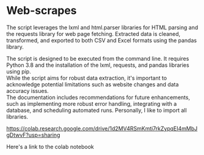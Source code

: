 # Web-scrapes

The script leverages the lxml and html.parser libraries for HTML parsing and the requests library for web page fetching. Extracted data is cleaned, transformed, and exported to both CSV and Excel formats using the pandas library.

The script is designed to be executed from the command line. It requires Python 3.8 and the installation of the lxml, requests, and pandas libraries using pip.   
While the script aims for robust data extraction, it's important to acknowledge potential limitations such as website changes and data accuracy issues.   
The documentation includes recommendations for future enhancements, such as implementing more robust error handling, integrating with a database, and scheduling automated runs.
Personally, I like to import all libraries.

https://colab.research.google.com/drive/1d2MV4RSmKmti7rkZypqEI4mMbJgDtwvF?usp=sharing

Here's a link to the colab notebook

